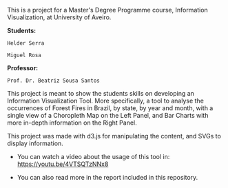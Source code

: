 This is a project for a Master's Degree Programme course, Information Visualization, at University of Aveiro.

**Students:**

    Helder Serra
  
    Miguel Rosa
    

**Professor:**
  
    Prof. Dr. Beatriz Sousa Santos
    



This project is meant to show the students skills on developing an Information Visualization Tool. More specifically, a tool to analyse the occurrences of Forest Fires in Brazil, by state, by year and month, with a single view of a Choropleth Map on the Left Panel, and Bar Charts with more in-depth information on the Right Panel.



This project was made with d3.js for manipulating the content, and SVGs to display information.

* You can watch a video about the usage of this tool in: https://youtu.be/4VTSQTzNNx8

* You can also read more in the report included in this repository.
